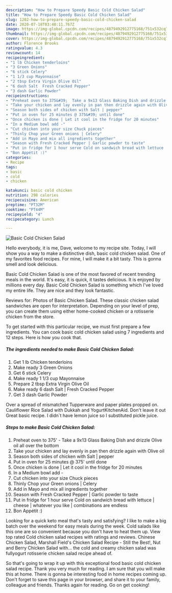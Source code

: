```yaml
---
description: "How to Prepare Speedy Basic Cold Chicken Salad"
title: "How to Prepare Speedy Basic Cold Chicken Salad"
slug: 1202-how-to-prepare-speedy-basic-cold-chicken-salad
date: 2020-07-18T03:40:11.767Z
image: https://img-global.cpcdn.com/recipes/4879492912775168/751x532cq70/basic-cold-chicken-salad-recipe-main-photo.jpg
thumbnail: https://img-global.cpcdn.com/recipes/4879492912775168/751x532cq70/basic-cold-chicken-salad-recipe-main-photo.jpg
cover: https://img-global.cpcdn.com/recipes/4879492912775168/751x532cq70/basic-cold-chicken-salad-recipe-main-photo.jpg
author: Florence Brooks
ratingvalue: 4.3
reviewcount: 14
recipeingredient:
- "1 lb Chicken tenderloins"
- "3 Green Onions"
- "6 stick Celery"
- "1 1/3 cup Mayonnaise"
- "2 tbsp Extra Virgin Olive Oil"
- "6 dash Salt  Fresh Cracked Pepper"
- "3 dash Garlic Powder"
recipeinstructions:
- "Preheat oven to 375&#39;  Take a 9x13 Glass Baking Dish and drizzle Olive oil all over the bottom"
- "Take your chicken and lay evenly in pan then drizzle again with Olive oil"
- "Season both sides of chicken with Salt | pepper"
- "Put in oven for 25 minutes @ 375&#39; until done"
- "Once chicken is done | Let it cool in the fridge for 20 minutes"
- "In a Medium bowl add -"
- "Cut chicken into your size Chuck pieces"
- "Thinly Chop your Green onions | Celery"
- "Add in Mayo and mix all ingredients together"
- "Season with Fresh Cracked Pepper | Garlic powder to taste"
- "Put in fridge for 1 hour serve Cold on sandwich bread with lettuce | cheese | whatever you like | combinations are endless"
- "Bon Appétit :)"
categories:
- Recipe
tags:
- basic
- cold
- chicken

katakunci: basic cold chicken 
nutrition: 298 calories
recipecuisine: American
preptime: "PT32M"
cooktime: "PT44M"
recipeyield: "4"
recipecategory: Lunch

---
```



![Basic Cold Chicken Salad](https://img-global.cpcdn.com/recipes/4879492912775168/751x532cq70/basic-cold-chicken-salad-recipe-main-photo.jpg)

Hello everybody, it is me, Dave, welcome to my recipe site. Today, I will show you a way to make a distinctive dish, basic cold chicken salad. One of my favorites food recipes. For mine, I will make it a bit tasty. This is gonna smell and look delicious.

Basic Cold Chicken Salad is one of the most favored of recent trending meals in the world. It's easy, it is quick, it tastes delicious. It is enjoyed by millions every day. Basic Cold Chicken Salad is something which I've loved my entire life. They are nice and they look fantastic.

Reviews for: Photos of Basic Chicken Salad. These classic chicken salad sandwiches are open for interpretation. Depending on your level of prep, you can create them using either home-cooked chicken or a rotisserie chicken from the store.


To get started with this particular recipe, we must first prepare a few ingredients. You can cook basic cold chicken salad using 7 ingredients and 12 steps. Here is how you cook that.

<!--inarticleads1-->

##### The ingredients needed to make Basic Cold Chicken Salad:

1. Get 1 lb Chicken tenderloins
1. Make ready 3 Green Onions
1. Get 6 stick Celery
1. Make ready 1 1/3 cup Mayonnaise
1. Prepare 2 tbsp Extra Virgin Olive Oil
1. Make ready 6 dash Salt | Fresh Cracked Pepper
1. Get 3 dash Garlic Powder


Over a spread of mismatched Tupperware and paper plates propped on. Cauliflower Rice Salad with Dukkah and YogurtKitchenAid. Don&#39;t leave it out Great basic recipe. I didn`t have lemon juice so I substituted pickle juice. 

<!--inarticleads2-->

##### Steps to make Basic Cold Chicken Salad:

1. Preheat oven to 375&#39;  - Take a 9x13 Glass Baking Dish and drizzle Olive oil all over the bottom
1. Take your chicken and lay evenly in pan then drizzle again with Olive oil
1. Season both sides of chicken with Salt | pepper
1. Put in oven for 25 minutes @ 375&#39; until done
1. Once chicken is done | Let it cool in the fridge for 20 minutes
1. In a Medium bowl add -
1. Cut chicken into your size Chuck pieces
1. Thinly Chop your Green onions | Celery
1. Add in Mayo and mix all ingredients together
1. Season with Fresh Cracked Pepper | Garlic powder to taste
1. Put in fridge for 1 hour serve Cold on sandwich bread with lettuce | cheese | whatever you like | combinations are endless
1. Bon Appétit :)


Looking for a quick keto meal that&#39;s tasty and satisfying? I like to make a big batch over the weekend for easy meals during the week. Cold salads like this one are so convenient because you don&#39;t have to heat them up. View top rated Cold chicken salad recipes with ratings and reviews. Chinese Chicken Salad, Marshall Field&#39;s Chicken Salad Recipe - Still the Best!, Nut and Berry Chicken Salad with… the cold and creamy chicken salad was fullyogurt rotisserie chicken salad recipe ahead of. 

So that's going to wrap it up with this exceptional food basic cold chicken salad recipe. Thank you very much for reading. I am sure that you will make this at home. There is gonna be interesting food in home recipes coming up. Don't forget to save this page in your browser, and share it to your family, colleague and friends. Thanks again for reading. Go on get cooking!
